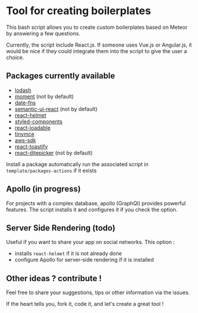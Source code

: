 # Tool for creating boilerplates

This bash script allows you to create
custom boilerplates based on Meteor
by answering a few questions.

Currently, the script include React.js.
If someone uses Vue.js or Angular.js, it would be nice
if they could integrate them into the script to give the user a choice.

## Packages currently available

- [lodash](https://lodash.com/)
- [moment](https://momentjs.com/) (not by default)
- [date-fns](https://date-fns.org/)
- [semantic-ui-react](https://react.semantic-ui.com) (not by default)
- [react-helmet](https://www.npmjs.com/package/react-helmet)
- [styled-components](https://www.styled-components.com/)
- [react-loadable](https://www.npmjs.com/package/react-loadable)
- [tinymce](https://www.tiny.cloud/)
- [aws-sdk](https://aws.amazon.com/fr/sdk-for-node-js/)
- [react-toastify](https://fkhadra.github.io/react-toastify/)
- [react-ditepicker](https://reactdatepicker.com/) (not by default)

Install a package automatically
run the associated script in `template/packages-actions` if it exists

## Apollo (in progress)

For projects with a complex database,
apollo (GraphQl) provides powerful features.
The script installs it and configures it if you check the option.

## Server Side Rendering (todo)

Useful if you want to share your app on social networks.
This option :
  - installs `react-helmet` if it is not already done
  - configure Apollo for server-side rendering if it is installed

## Other ideas ? contribute !

Feel free to share your suggestions,
tips or other information via the issues.

If the heart tells you, fork it, code it,
and let's create a great tool !
